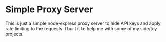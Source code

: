 # Simple Proxy Server

This is just a simple node-express proxy server to hide API keys and apply rate limiting to the requests. I built it to help me with some of my side/toy projects.
